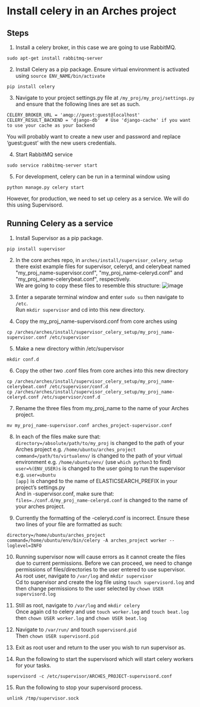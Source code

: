 # Install celery in an Arches project 

## Steps
1. Install a celery broker, in this case we are going to use RabbitMQ.

```
sudo apt-get install rabbitmq-server
```

2. Install Celery as a pip package. Ensure virtual environment is activated using `source ENV_NAME/bin/activate`

```
pip install celery
```

3. Navigate to your project settings.py file at `/my_proj/my_proj/settings.py` and ensure that the following lines are set as such.

```
CELERY_BROKER_URL = 'amqp://guest:guest@localhost'
CELERY_RESULT_BACKEND = 'django-db'  # Use 'django-cache' if you want to use your cache as your backend
```

You will probably want to create a new user and password and replace ‘guest:guest’ with the new users credentials.

4. Start RabbitMQ service

```
sudo service rabbitmq-server start
```

5. For development, celery can be run in a terminal window using

```
python manage.py celery start
```

However, for production, we need to set up celery as a service. We will do this using Supervisord.

## Running Celery as a service
1. Install Supervisor as a pip package.

```
pip install supervisor
```

2. In the core arches repo, in `arches/install/supervisor_celery_setup` there exist example files for supervisor, celeryd, and celerybeat named "my_proj_name-supervisor.conf", "my_proj_name-celeryd.conf" and "my_proj_name-celerybeat.conf", respectively.      
We are going to copy these files to resemble this structure:
![image](https://user-images.githubusercontent.com/105985664/196724278-5df73de9-284a-4ec0-91dc-093d61b9ed2d.png)

3. Enter a separate terminal window and enter `sudo su` then navigate to `/etc`.    
Run `mkdir supervisor` and cd into this new directory.

4. Copy the my_proj_name-supervisord.conf from core arches using

``` 
cp /arches/arches/install/supervisor_celery_setup/my_proj_name-supervisor.conf /etc/supervisor
```

5. Make a new directory within /etc/supervisor

```
mkdir conf.d
```

6. Copy the other two .conf files from core arches into this new directory

```
cp /arches/arches/install/supervisor_celery_setup/my_proj_name-celerybeat.conf /etc/supervisor/conf.d
cp /arches/arches/install/supervisor_celery_setup/my_proj_name-celeryd.conf /etc/supervisor/conf.d
```

7. Rename the three files from my_proj_name to the name of your Arches project.

```
mv my_proj_name-supervisor.conf arches_project-supervisor.conf
```

8. In each of the files make sure that:       
`directory=/absolute/path/to/my_proj` is changed to the path of your Arches project e.g. `/home/ubuntu/arches_project`      
`command=/path/to/virtualenv/` is changed to the path of your virtual environment e.g. `/home/ubuntu/env/` (use `which python3` to find)             
`user=%(ENV_USER)s` is changed to the user going to run the supervisor e.g. `user=ubuntu`       
`[app]` is changed to the name of ELASTICSEARCH_PREFIX in your project’s settings.py       
And in -supervisor.conf, make sure that:       
`files=./conf.d/my_proj_name-celeryd.conf` is changed to the name of your arches project.       

9. Currently the formatting of the -celeryd.conf is incorrect. Ensure these two lines of your file are formatted as such:

```
directory=/home/ubuntu/arches_project
command=/home/ubuntu/env/bin/celery -A arches_project worker --loglevel=INFO
```

10. Running supervisor now will cause errors as it cannot create the files due to current permissions. Before we can proceed, we need to change permissions of files/directories to the user entered to use supervisor.     
As root user, navigate to `/var/log` and `mkdir supervisor`     
Cd to supervisor and create the log file using `touch supervisord.log` and then change permissions to the user selected by `chown USER supervisord.log`

11. Still as root, navigate to `/var/log` and `mkdir celery`      
Once again cd to celery and use `touch worker.log` and `touch beat.log` then `chown USER worker.log` and `chown USER beat.log`

12. Navigate to `/var/run/` and touch `supervisord.pid`      
Then `chown USER supervisord.pid`
 
13. Exit as root user and return to the user you wish to run supervisor as.      

14. Run the following to start the supervisord which will start celery workers for your tasks.

```
supervisord -c /etc/supervisor/ARCHES_PROJECT-supervisord.conf
```

15. Run the following to stop your supervisord process.

```
unlink /tmp/supervisor.sock
```

